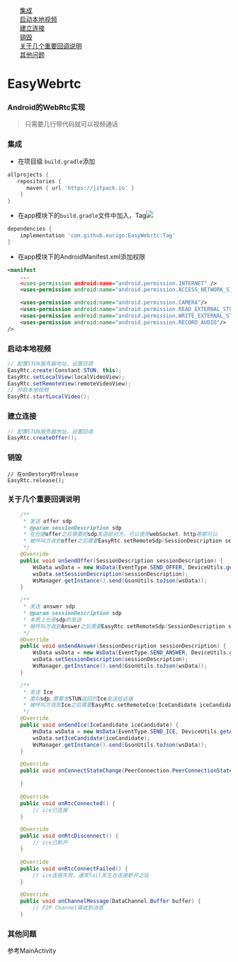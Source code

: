 &emsp;&emsp;<a href="#2">集成</a>  
&emsp;&emsp;<a href="#3">启动本地视频</a>  
&emsp;&emsp;<a href="#4">建立连接</a>  
&emsp;&emsp;<a href="#5">销毁</a>  
&emsp;&emsp;<a href="#6">关于几个重要回调说明</a>  
&emsp;&emsp;<a href="#7">其他问题</a>  
# EasyWebrtc

### Android的WebRtc实现

> 只需要几行带代码就可以视频通话

### <a name="2">集成</a><a style="float:right;text-decoration:none;" href="#index"></a>

+ 在项目级 `build.gradle`添加

```groovy
allprojects {
   repositories {
      maven { url 'https://jitpack.io' }
	}
}
```

+ 在app模块下的`build.gradle`文件中加入，Tag[![](https://jitpack.io/v/eurigo/EasyWebrtc.svg)](https://jitpack.io/#eurigo/EasyWebrtc)
```groovy
dependencies {
    implementation 'com.github.eurigo:EasyWebrtc:Tag'
}
```

+ 在app模块下的AndroidManifest.xml添加权限
```xml
<manifest
    ...
    <uses-permission android:name="android.permission.INTERNET" />
    <uses-permission android:name="android.permission.ACCESS_NETWORK_STATE" />

    <uses-permission android:name="android.permission.CAMERA"/>
    <uses-permission android:name="android.permission.READ_EXTERNAL_STORAGE"/>
    <uses-permission android:name="android.permission.WRITE_EXTERNAL_STORAGE"/>
    <uses-permission android:name="android.permission.RECORD_AUDIO"/>
/>
```
### <a name="3">启动本地视频</a><a style="float:right;text-decoration:none;" href="#index"></a>
```java
// 配置STUN服务器地址，设置回调	
EasyRtc.create(Constant.STUN, this);
EasyRtc.setLocalView(localVideoView);
EasyRtc.setRemoteView(remoteVideoView);
// 开启本地视频
EasyRtc.startLocalVideo();
```
### <a name="4">建立连接</a><a style="float:right;text-decoration:none;" href="#index"></a>
```java
// 配置STUN服务器地址，设置回调	
EasyRtc.createOffer();
```
### <a name="5">销毁</a><a style="float:right;text-decoration:none;" href="#index"></a>
```
// 在onDestory时release
EasyRtc.release();
```
### <a name="6">关于几个重要回调说明</a><a style="float:right;text-decoration:none;" href="#index"></a>

```java
	/**
     * 发送 offer sdp
     * @param sessionDescription sdp
     * 在创建offer之后需要把sdp发送给对方，可以使用webSocket、http等都可以
     * 被呼叫方收到offer之后需要EasyRtc.setRemoteSdp(SessionDescription sessionDescription);
     */
    @Override
    public void onSendOffer(SessionDescription sessionDescription) {
        WsData wsData = new WsData(EventType.SEND_OFFER, DeviceUtils.getAndroidID(), "");
        wsData.setSessionDescription(sessionDescription);
        WsManager.getInstance().send(GsonUtils.toJson(wsData));
    }

    /**
     * 发送 answer sdp
     * @param sessionDescription sdp
     * 本质上也是sdp的发送
     * 被呼叫方收到Answer之后需要EasyRtc.setRemoteSdp(SessionDescription sessionDescription);
     */
    @Override
    public void onSendAnswer(SessionDescription sessionDescription) {
        WsData wsData = new WsData(EventType.SEND_ANSWER, DeviceUtils.getAndroidID(), "");
        wsData.setSessionDescription(sessionDescription);
        WsManager.getInstance().send(GsonUtils.toJson(wsData));
    }

    /**
     * 发送 Ice
     * 类似sdp,需要发STUN返回的Ice发送给远端
     * 被呼叫方收到Ice之后需要EasyRtc.setRemoteIce(IceCandidate iceCandidate);
     */		
    @Override
    public void onSendIce(IceCandidate iceCandidate) {
        WsData wsData = new WsData(EventType.SEND_ICE, DeviceUtils.getAndroidID(), "");
        wsData.setIceCandidate(iceCandidate);
        WsManager.getInstance().send(GsonUtils.toJson(wsData));
    }

    @Override
    public void onConnectStateChange(PeerConnection.PeerConnectionState newState) {
        
    }

    @Override
    public void onRtcConnected() {
        // ice已连接
    }

    @Override
    public void onRtcDisconnect() {
        // ice已断开
    }

    @Override
    public void onRtcConnectFailed() {
        // ice连接失败，通常fail发生在连接断开之后
    }

    @Override
    public void onChannelMessage(DataChannel.Buffer buffer) {
        // P2P Channel接收到消息
    }
```

### <a name="7">其他问题</a><a style="float:right;text-decoration:none;" href="#index"></a>
  参考MainActivity
